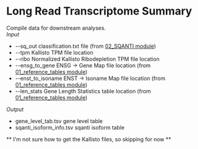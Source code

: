 # Long Read Transcriptome Summary <br />
Compile data for downstream analyses. <br />
_Input_
- --sq_out	classification.txt file (from [02_SQANTI module](https://github.com/efwatts/LRP_Troubleshooting/tree/main/02_SQANTI))
- --tpm	Kallisto TPM file location	
- --ribo	Normalized Kallisto Ribodepletion TPM file location	
- --ensg_to_gene	ENSG -> Gene Map file location (from [01_reference_tables module](https://github.com/efwatts/LRP_Troubleshooting/tree/main/01_reference_tables))
- --enst_to_isoname	ENST -> Isoname Map file location	(from [01_reference_tables module](https://github.com/efwatts/LRP_Troubleshooting/tree/main/01_reference_tables))
- --len_stats	Gene Length Statistics table location (from [01_reference_tables module](https://github.com/efwatts/LRP_Troubleshooting/tree/main/01_reference_tables))

_Output_
- gene_level_tab.tsv	gene level table	
- sqanti_isoform_info.tsv	sqanti isoform table

** I'm not sure how to get the Kallisto files, so skipping for now **

## 
